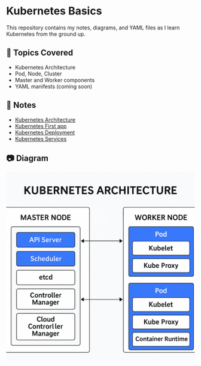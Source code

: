 # Kubernetes Basics

This repository contains my notes, diagrams, and YAML files as I learn Kubernetes from the ground up.

## 🧠 Topics Covered
- Kubernetes Architecture
- Pod, Node, Cluster
- Master and Worker components
- YAML manifests (coming soon)

## 🧾 Notes
- [Kubernetes Architecture](Notes/Kubernetes-architecture.md)
- [Kubernetes First app](Notes/Kubernetes-firstapp.md)
- [Kubernetes Deployment](Notes/Kubernetes-deployment.md)
- [Kubernetes Services](Notes/Kubernetes-services.md)
  

## 📷 Diagram
![Kubernetes Architecture](./Diagrams/Kubernetes-Architecture.png)
